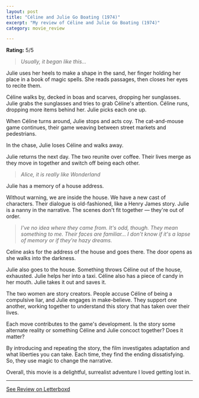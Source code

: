 ```yaml
---
layout: post
title: "Céline and Julie Go Boating (1974)"
excerpt: "My review of Céline and Julie Go Boating (1974)"
category: movie_review

---
```


**Rating:** 5/5

<blockquote><i>Usually, it began like this…</i></blockquote>

Julie uses her heels to make a shape in the sand, her finger holding her place in a book of magic spells. She reads passages, then closes her eyes to recite them.

Céline walks by, decked in boas and scarves, dropping her sunglasses. Julie grabs the sunglasses and tries to grab Céline's attention. Céline runs, dropping more items behind her. Julie picks each one up.

When Céline turns around, Julie stops and acts coy. The cat-and-mouse game continues, their game weaving between street markets and pedestrians.

In the chase, Julie loses Céline and walks away.

Julie returns the next day. The two reunite over coffee. Their lives merge as they move in together and switch off being each other.

<blockquote><i>Alice, it is really like Wonderland</i></blockquote>

Julie has a memory of a house address.

Without warning, we are inside the house. We have a new cast of characters. Their dialogue is old-fashioned, like a Henry James story. Julie is a nanny in the narrative. The scenes don't fit together — they're out of order.

<blockquote><i>I've no idea where they came from. It's odd, though. They mean something to me. Their faces are familiar… I don't know if it's a lapse of memory or if they're hazy dreams.</i></blockquote>

Celine asks for the address of the house and goes there. The door opens as she walks into the darkness.

Julie also goes to the house. Something throws Céline out of the house, exhausted. Julie helps her into a taxi. Céline also has a piece of candy in her mouth. Julie takes it out and saves it.

The two women are story creators. People accuse Céline of being a compulsive liar, and Julie engages in make-believe. They support one another, working together to understand this story that has taken over their lives.

Each move contributes to the game's development. Is the story some alternate reality or something Céline and Julie concoct together? Does it matter?

By introducing and repeating the story, the film investigates adaptation and what liberties you can take. Each time, they find the ending dissatisfying. So, they use magic to change the narrative.

Overall, this movie is a delightful, surrealist adventure I loved getting lost in.

<hr>

[See Review on Letterboxd](https://boxd.it/5hts9V)
